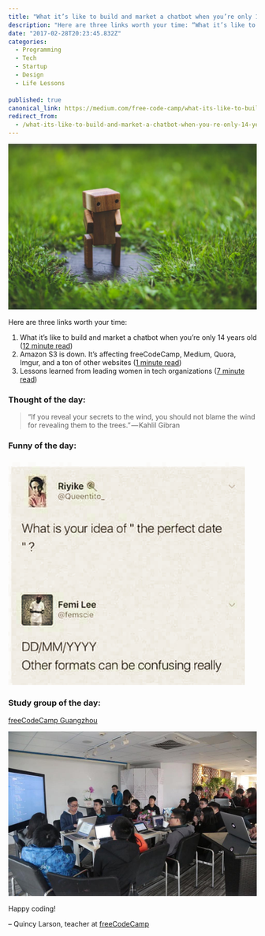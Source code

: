 ```yaml
---
title: "What it’s like to build and market a chatbot when you’re only 14 years old"
description: "Here are three links worth your time: “What it’s like to build and market a chatbot when you’re only 14 years old” is published by Quincy Larson in freeCodeCamp.org"
date: "2017-02-28T20:23:45.832Z"
categories: 
  - Programming
  - Tech
  - Startup
  - Design
  - Life Lessons

published: true
canonical_link: https://medium.com/free-code-camp/what-its-like-to-build-and-market-a-chatbot-when-you-re-only-14-years-old-74207aa1df54
redirect_from:
  - /what-its-like-to-build-and-market-a-chatbot-when-you-re-only-14-years-old-74207aa1df54
---
```


![](./asset-1.jpeg)

Here are three links worth your time:

1.  What it’s like to build and market a chatbot when you’re only 14 years old ([12 minute read](http://bit.ly/2mpO0eQ))
2.  Amazon S3 is down. It’s affecting freeCodeCamp, Medium, Quora, Imgur, and a ton of other websites ([1 minute read](http://tcrn.ch/2ll4gsy))
3.  Lessons learned from leading women in tech organizations ([7 minute read](http://bit.ly/2l8EJra))

### Thought of the day:

> “If you reveal your secrets to the wind, you should not blame the wind for revealing them to the trees.” — Kahlil Gibran

### Funny of the day:

![](./asset-2.png)

### Study group of the day:

[freeCodeCamp Guangzhou](http://bit.ly/2mkYFrc)

![](./asset-3.jpeg)

Happy coding!

– Quincy Larson, teacher at [freeCodeCamp](http://bit.ly/2j7Q1dN)
